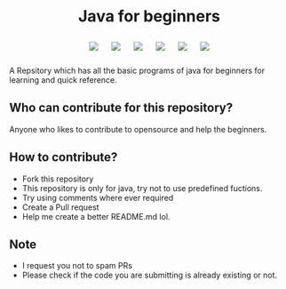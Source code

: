 <h1 align="center">Java for beginners</h1>

<p align="center">
<img style="padding:10px;" src="https://img.shields.io/github/contributors/ruthvik306/Java-for-beginners?style=flat-square">
<img style="padding:10px;" src="https://img.shields.io/github/hacktoberfest/2020/ruthvik306/Java-for-beginners?suggestion_label=Hacktoberfest&style=flat-square">
<img style="padding:10px;" src="https://img.shields.io/github/forks/ruthvik306/Java-for-beginners?label=Forks&style=flat-square">
<img style="padding:10px;" src="https://img.shields.io/github/stars/ruthvik306/Java-for-beginners?style=flat-square">
<img style="padding:10px;" src="https://img.shields.io/github/languages/count/ruthvik306/Java-for-beginners?style=flat-square">
  <img style="padding:10px;" src="https://img.shields.io/github/licence/ruthvik306/Java-for-beginners?style=flat-square">


A Repsitory which has all the basic programs of java for beginners for learning and quick reference.

</p>

## Who can contribute for this repository?

Anyone who likes to contribute to opensource and help the beginners.

## How to contribute?

- Fork this repository
- This repository is only for java, try not to use predefined fuctions.
- Try using comments where ever required
- Create a Pull request
- Help me create a better README.md lol.

## Note

- I request you not to spam PRs 
- Please check if the code you are submitting is already existing or not.
